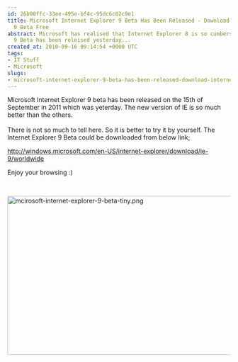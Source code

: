 ```yaml
---
id: 26b00ffc-33ee-495e-bf4c-95dc6c02c9e1
title: Microsoft Internet Explorer 9 Beta Has Been Released - Download Internet Explorer
  9 Beta Free
abstract: Microsoft has realised that Internet Explorer 8 is so cumbersome and version
  9 Beta has been releised yesterday...
created_at: 2010-09-16 09:14:54 +0000 UTC
tags:
- IT Stuff
- Microsoft
slugs:
- microsoft-internet-explorer-9-beta-has-been-released-download-internet-explorer-9-beta-free
---
```


<p>Microsoft Internet Explorer 9 beta has been released on the 15th of September in 2011 which was yeterday. The new version of IE is so much better than the others.&nbsp;<br /><br />There is&nbsp;not&nbsp;so much to tell here. So it is better to try it by yourself. The Internet Explorer 9 Beta could be downloaded from below link;</p>
<p><a href="http://windows.microsoft.com/en-US/internet-explorer/download/ie-9/worldwide" shape="rect">http://windows.microsoft.com/en-US/internet-explorer/download/ie-9/worldwide</a></p>
<p>Enjoy your browsing :)</p>
<p>&nbsp;</p>
<p><img style="margin-top: 0px; margin-right: 10px; margin-bottom: 10px; margin-left: 0px;" title="mcirosoft-internet-explorer-9-beta-tiny.png" alt="mcirosoft-internet-explorer-9-beta-tiny.png" height="359" width="640" src="../Content/Images/UploadedByAuthors/mcirosoft-internet-explorer-9-beta-tiny.PNG" /></p>